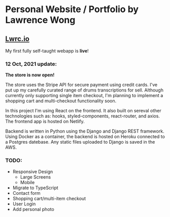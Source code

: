 # Personal Website / Portfolio by Lawrence Wong

## [Lwrc.io](https://lwrc.io)

My first fully self-taught webapp is **live**!

### 12 Oct, 2021 update:

**The store is now open!**

The store uses the Stripe API for secure payment using credit cards. I've put up my carefully curated range of drums transcriptions for sell. Although currently only supporting single item checkout, I'm planning to implement a shopping cart and multi-checkout functionality soon.

In this project I'm using React on the frontend. It also built on sereval other technologies such as: hooks, styled-components, react-router, and axios. The frontend app is hosted on Netlify.

Backend is written in Python using the Django and Django REST framework. Using Docker as a container, the backend is hosted on Heroku connected to a Postgres datebase. Any static files uploaded to Django is saved in the AWS.

### TODO:

- Responsive Design
  - Large Screens
  - Mobile
- Migrate to TypeScript
- Contact form
- Shopping cart/multi-item checkout
- User Login
- Add personal photo
